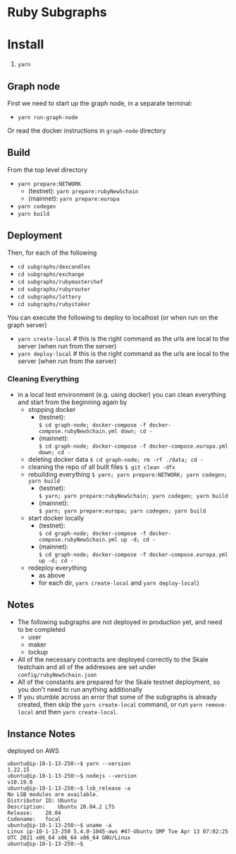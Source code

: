 # Ruby Subgraphs

# Install

1. `yarn`

## Graph node

First we need to start up the graph node, in a separate terminal:

- `yarn run-graph-node`

Or read the docker instructions in `graph-node` directory

## Build

From the top level directory

* `yarn prepare:NETWORK`
  * (testnet): `yarn prepare:rubyNewSchain`
  * (mainnet): `yarn prepare:europa`
* `yarn codegen`
* `yarn build`

## Deployment

Then, for each of the following

- `cd subgraphs/dexcandles`
- `cd subgraphs/exchange`
- `cd subgraphs/rubymasterchef`
- `cd subgraphs/rubyrouter`
- `cd subgraphs/lottery`
- `cd subgraphs/rubystaker`

You can execute the following to deploy to localhost (or when run
on the graph server)

- `yarn create-local` # this is the right command as the urls are local to the server (when run from the server)
- `yarn deploy-local` # this is the right command as the urls are local to the server (when run from the server)

### Cleaning Everything

* in a local test environment (e.g. using docker) you can clean everything and start from
  the beginning again by
  * stopping docker
    * (testnet):  
    `$ cd graph-node; docker-compose -f docker-compose.rubyNewSchain.yml down; cd -`
    * (mainnet):  
    `$ cd graph-node; docker-compose -f docker-compose.europa.yml down; cd -`
  * deleting docker data `$ cd graph-node; rm -rf ./data; cd -`
  * cleaning the repo of all built files `$ git clean -dfx`
  * rebuilding everything `$ yarn; yarn prepare:NETWORK; yarn codegen; yarn build`
    * (testnet):  
    `$ yarn; yarn prepare:rubyNewSchain; yarn codegen; yarn build`
    * (mainnet):  
    `$ yarn; yarn prepare:europa; yarn codegen; yarn build`
  * start docker locally
    * (testnet):  
    `$ cd graph-node; docker-compose -f docker-compose.rubyNewSchain.yml up -d; cd -`
    * (mainnet):  
    `$ cd graph-node; docker-compose -f docker-compose.europa.yml up -d; cd -`
  * redeploy everything
    * as above
    * for each dir, `yarn create-local` and `yarn deploy-local`)

## Notes

- The following subgraphs are not deployed in production yet, and need to be completed
  - user
  - maker
  - lockup
- All of the necessary contracts are deployed correctly to the Skale testchain and all of the addresses are set under `config/rubyNewSchain.json`
- All of the constants are prepared for the Skale testnet deployment, so you don't need to run anything additionally
- If you stumble across an error that some of the subgraphs is already created, then skip the `yarn create-local` command, or run `yarn remove-local` and then `yarn create-local`.

## Instance Notes

deployed on AWS

```
ubuntu@ip-10-1-13-250:~$ yarn --version
1.22.15
ubuntu@ip-10-1-13-250:~$ nodejs --version
v10.19.0
ubuntu@ip-10-1-13-250:~$ lsb_release -a
No LSB modules are available.
Distributor ID:	Ubuntu
Description:	Ubuntu 20.04.2 LTS
Release:	20.04
Codename:	focal
ubuntu@ip-10-1-13-250:~$ uname -a
Linux ip-10-1-13-250 5.4.0-1045-aws #47-Ubuntu SMP Tue Apr 13 07:02:25 UTC 2021 x86_64 x86_64 x86_64 GNU/Linux
ubuntu@ip-10-1-13-250:~$ 
```
